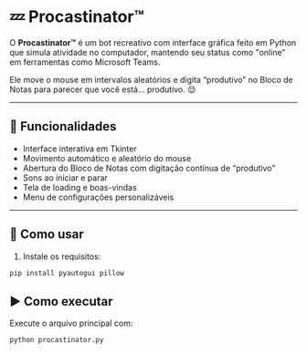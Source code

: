 # 💤 Procastinator™

O **Procastinator™** é um bot recreativo com interface gráfica feito em Python que simula atividade no computador, mantendo seu status como "online" em ferramentas como Microsoft Teams.

Ele move o mouse em intervalos aleatórios e digita “produtivo” no Bloco de Notas para parecer que você está... produtivo. 😌

---

## 🧰 Funcionalidades

- Interface interativa em Tkinter
- Movimento automático e aleatório do mouse
- Abertura do Bloco de Notas com digitação contínua de “produtivo”
- Sons ao iniciar e parar
- Tela de loading e boas-vindas
- Menu de configurações personalizáveis

---

## 🚀 Como usar

1. Instale os requisitos:
```bash
pip install pyautogui pillow
```
## ▶️ Como executar

Execute o arquivo principal com:

```bash
python procastinator.py
